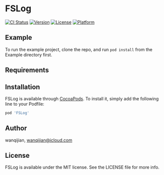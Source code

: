 # FSLog

[![CI Status](https://img.shields.io/travis/wanqijian/FSLog.svg?style=flat)](https://travis-ci.org/wanqijian/FSLog)
[![Version](https://img.shields.io/cocoapods/v/FSLog.svg?style=flat)](https://cocoapods.org/pods/FSLog)
[![License](https://img.shields.io/cocoapods/l/FSLog.svg?style=flat)](https://cocoapods.org/pods/FSLog)
[![Platform](https://img.shields.io/cocoapods/p/FSLog.svg?style=flat)](https://cocoapods.org/pods/FSLog)

## Example

To run the example project, clone the repo, and run `pod install` from the Example directory first.

## Requirements

## Installation

FSLog is available through [CocoaPods](https://cocoapods.org). To install
it, simply add the following line to your Podfile:

```ruby
pod 'FSLog'
```

## Author

wanqijian, wanqijian@icloud.com

## License

FSLog is available under the MIT license. See the LICENSE file for more info.
